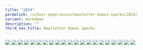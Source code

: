 ```yaml
---
title: "2024"
permalink: /school-experience/newsletter-damai-sparks/2024/
variant: markdown
description: ""
third_nav_title: Newsletter Damai Sparks
---
```

![](/images/DamaiBuzz/2024/DMP24_SPARKs_2_page__1_.jpg)
![](/images/DamaiBuzz/2024/DMP24_SPARKs_2_page__2_.jpg)
![](/images/DamaiBuzz/2024/DMP24_SPARKs_2_page__3_.jpg)
![](/images/DamaiBuzz/2024/DMP24_SPARKs_2_page__4_.jpg)
![](/images/DamaiBuzz/2024/DMP24_SPARKs_2_page__5_.jpg)
![](/images/DamaiBuzz/2024/DMP24_SPARKs_2_page__6_.jpg)
![](/images/DamaiBuzz/2024/DMP24_SPARKs_2_page__7_.jpg)
![](/images/DamaiBuzz/2024/DMP24_SPARKs_2_page__8_.jpg)
![](/images/DamaiBuzz/2024/DMP24_SPARKs_2_page__9_.jpg)
![](/images/DamaiBuzz/2024/DMP24_SPARKs_2_page__10_.jpg)
![](/images/DamaiBuzz/2024/DMP24_SPARKs__1_.jpg)
![](/images/DamaiBuzz/2024/DMP24_SPARKs__2_.jpg)
![](/images/DamaiBuzz/2024/DMP24_SPARKs__3_.jpg)
![](/images/DamaiBuzz/2024/DMP24_SPARKs__4_.jpg)
![](/images/DamaiBuzz/2024/DMP24_SPARKs__5_.jpg)
![](/images/DamaiBuzz/2024/DMP24_SPARKs__6_.jpg)
![](/images/DamaiBuzz/2024/DMP24_SPARKs__7_.jpg)
![](/images/DamaiBuzz/2024/DMP24_SPARKs__8_.jpg)
![](/images/DamaiBuzz/2024/DMP24_SPARKs__9_.jpg)
![](/images/DamaiBuzz/2024/DMP24_SPARKs__10_.jpg)
![](/images/DamaiBuzz/2024/DMP24_SPARKs__11_.jpg)